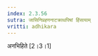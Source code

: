 ```yaml
---
index: 2.3.56
sutra: जासिनिप्रहणनाटक्राथपिषां हिंसायाम्‌
vritti: adhikara
---
```


 अनभिहिते [2।3।1] 